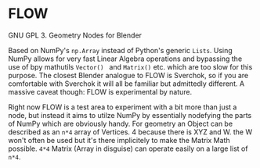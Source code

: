 FLOW
====

GNU GPL 3.  Geometry Nodes for Blender

Based on NumPy's `np.Array` instead of Python's generic `Lists`. Using NumPy allows for very fast Linear Algebra operations and bypassing the use of bpy mathutils `Vector() ` and `Matrix()` etc. which are too slow for this purpose. The closest Blender analogue to FLOW is Sverchok, so if you are comfortable with Sverchok it will all be familiar but admittedly different. A massive caveat though: FLOW is experimental by nature.

Right now FLOW is a test area to experiment with a bit more than just a node, but instead it aims to utilze NumPy by essentially nodefying the parts of NumPy which are obviously handy. For geometry an Object can be described as an `n*4` array of Vertices. 4 because there is XYZ and W. the W won't often be used but it's there implicitely to make the Matrix Math possible. `4*4` Matrix (Array in disguise) can operate easily on a large list of `n*4`.


